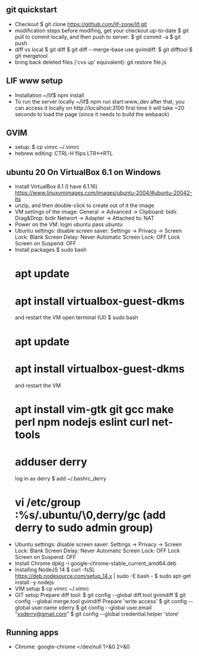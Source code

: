## git quickstart
- Checkout
  $ git clone https://github.com/lif-zone/lif.git
- modification steps
  before modifing, get your checkout up-to-date
  $ git pull
  to commit locally, and then push to server:
  $ git commit -a
  $ git push
- diff vs local
  $ git diff
  $ git diff --merge-base
  use gvimdiff:
  $ git difftool
  $ git mergetool
- bring back deleted files ('cvs up' equivalent):
  git restore file.js

## LIF www setup
- Installation
  ~/lif$ npm install
- To run the server locally
  ~/lif$ npm run start:www_dev
  after that, you can access it locally on http://localhost:3100
  first time it will take ~20 seconds to load the page (since it needs to
  build the webpack)

## GVIM
- setup:
  $ cp vimrc ~/.vimrc
- hebrew editing: CTRL-H flips LTR<->RTL

## ubuntu 20 On VirtualBox 6.1 on Windows
- install VirtualBox 6.1 (I have 6.1.16)
  https://www.linuxvmimages.com/images/ubuntu-2004/#ubuntu-20042-lts
- unzip, and then double-click to create out of it the image
- VM settings of the image:
  General -> Advanced -> Clipboard: bidir. Drag&Drop: bidir
  Networt -> Adapter -> Attached to: NAT
- Power on the VM:
  login ubuntu pass ubuntu
- Ubuntu settings: disable screen saver:
  Settings -> Privacy -> Screen Lock:
  Blank Screen Delay: Never
  Automatic Screen Lock: OFF
  Lock Screen on Suspend: OFF
- Install packages
  $ sudo bash
  # apt update
  # apt install virtualbox-guest-dkms
  and restart the VM
  open terminal (UI)
  $ sudo bash
  # apt update
  # apt install virtualbox-guest-dkms
  and restart the VM
  # apt install vim-gtk git gcc make perl npm nodejs eslint curl net-tools
  # adduser derry
  log in as derry
  $ add ~/.bashrc_derry
  # vi /etc/group :%s/.ubuntu/\0,derry/gc (add derry to sudo admin group)
- Ubuntu settings: disable screen saver:
  Settings -> Privacy -> Screen Lock:
  Blank Screen Delay: Never
  Automatic Screen Lock: OFF
  Lock Screen on Suspend: OFF
- Install Chrome
  dpkg -i google-chrome-stable_current_amd64.deb
- Installing NodeJS 14
  $ curl -fsSL https://deb.nodesource.com/setup_14.x | sudo -E bash -
  $ sudo apt-get install -y nodejs
- VIM setup
  $ cp vimrc ~/.vimrc
- GIT setup
  Prepare diff tool:
  $ git config --global diff.tool gvimdiff
  $ git config --global merge.tool gvimdiff
  Prepare 'write access'
  $ git config --global user.name xderry
  $ git config --global user.email "xxderry@gmail.com"
  $ git config --global credential.helper 'store'

## Running apps
- Chrome: google-chrome </dev/null 1>&0 2>&0

